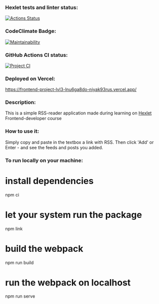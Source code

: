 ### Hexlet tests and linter status:
[![Actions Status](https://github.com/niyak93rus/frontend-project-lvl3/workflows/hexlet-check/badge.svg)](https://github.com/niyak93rus/frontend-project-lvl3/actions)

### CodeClimate Badge:
[![Maintainability](https://api.codeclimate.com/v1/badges/a64a91e6aebcbeaeeba3/maintainability)](https://codeclimate.com/github/niyak93rus/frontend-project-lvl3/maintainability)

### GitHub Actions CI status:
[![Project CI](https://github.com/niyak93rus/frontend-project-lvl3/actions/workflows/CI.yml/badge.svg)](https://github.com/niyak93rus/frontend-project-lvl3/actions/workflows/CI.yml)

### Deployed on Vercel:
https://frontend-project-lvl3-lnu6ga8do-niyak93rus.vercel.app/


### Description:
This is a simple RSS-reader application made during learning on [Hexlet](https://ru.hexlet.io/) Frontend-developer course

### How to use it: 
Simply copy and paste in the textbox a link with RSS. Then click 'Add' or Enter - and see the feeds and posts you added.

### To run locally on your machine:

  # install dependencies 
  npm ci 
  # let your system run the package 
  npm link
  # build the webpack
  npm run build
  # run the webpack on localhost 
  npm run serve
